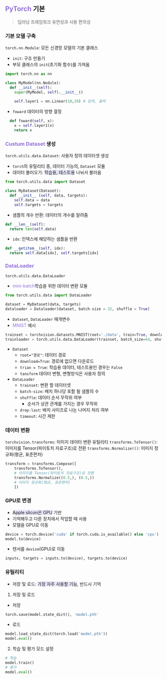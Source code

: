 <style>
vio { color: #9370db }
lgt {background-color:#E6E6FA}
</style>

## <vio>PyTorch</vio> 기본
> 딥러닝 프레임워크
> 유연성과 사용 편의성

### 기본 모델 구축 
`torch.nn.Module`: 모든 신경망 모델의 기본 클래스
- `init`: 구조 만들기
- 부모 클래스의 `init`(초기화 함수)를 가져옴
```py
import torch.nn as nn

class MyModel(nn.Nodule):
  def __init__(self):
    super(MyModel, self).__init__() 
    
    self.layer1 = nn.Linear(10,20) # 입력, 출력
```
- `foward` 데이터의 방향 결정
```py
  def foward(self, x):
    x = self.layer1(x)
    return x
```
### <vio>Custum Dataset</vio> 생성
`torch.utils.data.Dataset`: 사용자 정의 데이터셋 생성
- `torch`의 유틸리티 중, 데이터 기능의, `Dataset` 모듈
- 데이터 불러오기: <lgt>학습용, 테스트용</lgt> 나눠서 불러옴
```py
from torch.utils.data import Dataset

class MyDataset(Dataset):
  def __init__ (self, data, targets):
    self.data = data
    self.targets = targets
```
- 샘플의 개수 반환: 데이터의 개수를 알려줌
```py
def __len__(self): 
  return len(self.data)
```
- `idx`: 인덱스에 해당하는 샘플을 반환
```py
def __getitem__(self, idx):
  return self.data[idx], self.targets[idx]
```
### <vio>DataLoader</vio>
`torch.utils.data.DataLoader`
-  <vio>mini-batch</vio>학습을 위한 데이터 변환 모듈
```py
from torch.utils.data import DataLoader

dataset = MyDataset(data, targets)
dataloader = Dataloader(dataset, batch-size = 32, shuffle = True)
```
- `Dataset`, `DataLoader` 매개변수
- <vio>MNIST</vio> 예시
```py
trainset = torchvision.datasets.MNIST(root='./data', train=True, download=True, transform=transform)
trainloader = torch.utils.data.DataLoader(trainset, batch_size=64, shuffle=True, drop_last = False, timeout = 1)
```
- `Dataset`
  - `root="경로"`: 데이터 경로
  - `download=True`: 경로에 없으면 다운로드
  - `trian = True`: 학습용 데이터, 테스트용인 경우는 `False`
  - `tansform` 데이터 변형, 변형방식은 사용자 정의
- `DataLoader`
  - `trainset`: 변환 할 데이터셋
  - `batch-size`: 배치 하나당 포함 될 샘플의 수
  - `shuffle`: 데이터 순서 무작위 여부
    - 순서가 상관 관계를 가지는 경우 무작위
  - `drop-last`: 배치 사이즈로 나눈 나머지 처리 여부
  - `timeout`: 시간 제한

### 데이터 변환
`torchvision.transforms`: 이미지 데이터 변환 유틸리티
`transforms.ToTensor()`: 이미지를 Tensor(파이토치 자료구조)로 전환
`transforms.Normalize(()`: 이미지 정규화(평균, 표준편차)
```py
transform = transforms.Compose([
    transforms.ToTensor(),
    # 이미지를 Tensor(파이토치 자료구조)로 전환
    transforms.Normalize((0.5,), (0.5,)) 
    # 이미지 정규화(평균, 표준편차)
    ])
```
### GPU로 변경
- <lgt>Apple slicon은 GPU</lgt> 기반
- 기억해두고 다른 장치에서 작업할 때 사용
- 모델을 GPU로 이동
```py
device = torch.device('cuda' if torch.cuda.is_available() else 'cpu')
model.to(device)
```
- 텐서를 `devise`(GPU)로 이동
```py
inputs, targets = inputs.to(device), targets.to(device)
```
### 유틸리티
- 저장 및 로드: <lgt>가장 자주 사용할 기능</lgt>, 반드시 기억
1. 저장 및 로드
- 저장
```py
torch.save(model.state_dict(), 'model.pth'
```
- 로드
```py
model.load_state_dict(torch.load('model.pth'))
model.eval()
```

2. 학습 및 평가 모드 설정
```py
# 학습
model.train()
# 평가
model.eval()
```